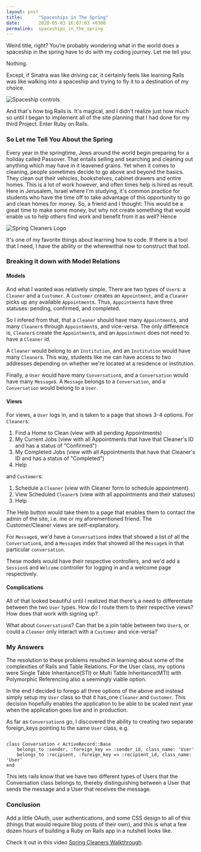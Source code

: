 ```yaml
---
layout: post
title:      "Spaceships in The Spring"
date:       2020-05-03 16:07:03 +0300
permalink:  spaceships_in_the_spring
---
```


Weird title, right? You’re probably wondering what in the world does a spaceship in the spring have to do with my coding journey. Let me tell you:

Nothing.

Except, if Sinatra was like driving car, it certainly feels like learning Rails was like walking into a spaceship and trying to fly it to a destination of my choice.

![Spaceship controls](https://media.giphy.com/media/3ov9jPghXAsbvLmcjm/giphy.gif)

And that's how big Rails is. It's magical, and I didn't realize just how much so until I began to implement all of the site planning that I had done for my third Project. Enter Ruby on Rails.

### So Let me Tell You About the Spring

Every year in the springtime, Jews around the world begin preparing for a holiday called Passover. That entails selling and searching and cleaning out anything which may have in it leavened grains. Yet when it comes to cleaning, people sometimes decide to go above and beyond the basics. They clean out their vehicles, bookshelves, cabinet drawers and entire homes. This is a lot of work however, and often times help is hired as result. Here in Jerusalem, Israel where I'm studying, it's common practice for students who have the time off to take advantage of this opportunity to go and clean homes for money. So, a friend and I thought:  This would be a great time to make some money, but why not create something that would enable us to help others find work and benefit from it as well? Hence

![Spring `Cleaner`s Logo](https://imgur.com/IkTg8AN.png)

It's one of my favorite things about learning how to code. If there is a tool that I need, I have the ability or the wherewithal now to construct that tool.

### Breaking it down with Model Relations

#### Models

And what I wanted was relatively simple. There are two types of `User`s: a `Cleaner` and a `Customer`. A `Customer` creates an `Appointment`, and a `Cleaner` picks up any available `Appointment`s. Thus, `Appointment`s have three statuses: pending, confirmed, and completed.

So I infered from that, that a `Cleaner` should have many `Appointment`s, and many `Cleaner`s through `Appointment`s, and vice-versa. The only difference is, `Cleaner`s create the `Appointment`s, and an `Appointment` does not need to have a `Cleaner` id.

A `Cleaner` would belong to an `Institution`, and an `Institution` would have many `Cleaner`s. This way, students like me can have access to two addresses depending on whether we're located at a residence or institution.

Finally, a `User` would have many `Conversation`s, and a `Conversation` would have many `Message`s. A `Message` belongs to a `Conversation`, and a `Conversation` would belong to a `User`.

#### Views

For views, a `User` logs in, and is taken to a page that shows 3-4 options. For `Cleaner`s:

1. Find a Home to Clean (view with all pending Appointments)
2. My Current Jobs (view with all Appointments that have that Cleaner's ID and has a status of "Confirmed")
3. My Completed Jobs (view with all Appointments that have that Cleaner's ID and has a status of "Completed")
4. Help

and `Customer`s:

1. Schedule a `Cleaner` (view with Cleaner form to schedule appointment)
2. View Scheduled `Cleaner`s (view with all appointments and their statuses)
3. Help

The Help button would take them to a page that enables them to contact the admin of the site, i.e. me or my aforementioned friend. The Customer/Cleaner views are self-explanatory.

For `Message`s, we'd have a `Conversation`s index that showed a list of all the `Conversation`s, and a `Message`s index that showed all the `Message`s in that particular `conversation`.

These models would have their respective controllers, and we'd add a `Session`s and `Welcome` controller for logging in and a welcome page respectively.

#### Complications

All of that looked beautiful until I realized that there's a need to differentiate between the two `User` types. How do I route them to their respective views? How does that work with signing up? 

What about `Conversation`s? Can that be a join table between two `User`s, or could a `Cleaner` only interact with a `Customer` and vice-versa?

### My Answers

The resolution to these problems resulted in learning about some of the complexities of Rails and Table Relations. For the User class, my options were Single Table Inheritance(STI) or Multi Table Inheritance(MTI) with Polymorphic Referencing also a seemingly viable option.

In the end I decided to forego all three options of the above and instead simply setup my `User` class so that it has_one `Cleaner` and `Customer`. This decision hopefully enables the application to be able to be scaled next year when the application goes live and in production.

As far as `Conversation`s go, I discovered the ability to creating two separate foreign_keys pointing to the same `User` class, e.g.

```

class Conversation < ActiveRecord::Base
    belongs_to :sender, :foreign_key => :sender_id, class_name: 'User'
    belongs_to :recipient, :foreign_key => :recipient_id, class_name: 'User'
end

```

This lets rails know that we have two different types of Users that the Conversation class belongs to, thereby distinguishing between a User that sends the message and a User that receives the message.

### Conclusion

Add a little OAuth, user authentications, and some CSS design to all of this (things that would require blog posts of their own), and this is what a few dozen hours of building a Ruby on Rails app in a nutshell looks like.

Check it out in this video [Spring Cleaners Walkthrough](https://youtu.be/dpEpxpvgnfs).